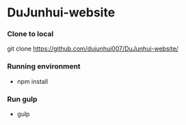 # DuJunhui-website

### Clone to local
git clone https://github.com/dujunhui007/DuJunhui-website/

### Running environment
- npm install

### Run gulp
- gulp

